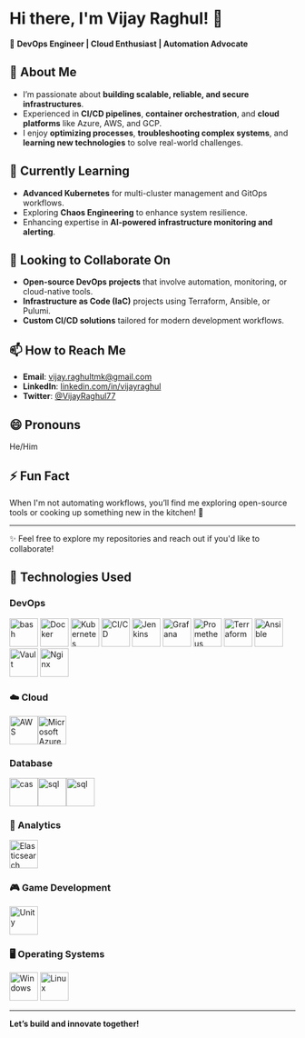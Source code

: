 # Hi there, I'm Vijay Raghul! 👋

🚀 **DevOps Engineer | Cloud Enthusiast | Automation Advocate**

## 👀 About Me  
- I’m passionate about **building scalable, reliable, and secure infrastructures**.  
- Experienced in **CI/CD pipelines**, **container orchestration**, and **cloud platforms** like Azure, AWS, and GCP.  
- I enjoy **optimizing processes**, **troubleshooting complex systems**, and **learning new technologies** to solve real-world challenges.  

## 🌱 Currently Learning  
- **Advanced Kubernetes** for multi-cluster management and GitOps workflows.  
- Exploring **Chaos Engineering** to enhance system resilience.  
- Enhancing expertise in **AI-powered infrastructure monitoring and alerting**.

## 💞️ Looking to Collaborate On  
- **Open-source DevOps projects** that involve automation, monitoring, or cloud-native tools.  
- **Infrastructure as Code (IaC)** projects using Terraform, Ansible, or Pulumi.  
- **Custom CI/CD solutions** tailored for modern development workflows.  

## 📫 How to Reach Me  
- **Email**: vijay.raghultmk@gmail.com
- **LinkedIn**: [linkedin.com/in/vijayraghul](https://linkedin.com/in/vijayraghul)  
- **Twitter**: [@VijayRaghul77](https://twitter.com/VijayRaghul77)  

## 😄 Pronouns  
He/Him  

## ⚡ Fun Fact  
When I'm not automating workflows, you’ll find me exploring open-source tools or cooking up something new in the kitchen! 🍳  

---

✨ Feel free to explore my repositories and reach out if you'd like to collaborate!

## 🔧 Technologies Used

### DevOps
<img src="https://raw.githubusercontent.com/marwin1991/profile-technology-icons/refs/heads/main/icons/bash.png" width="50" alt="bash"/> <img src="https://raw.githubusercontent.com/marwin1991/profile-technology-icons/refs/heads/main/icons/docker.png" width="50" alt="Docker"/> 
<img src="https://raw.githubusercontent.com/marwin1991/profile-technology-icons/refs/heads/main/icons/kubernetes.png" width="50" alt="Kubernetes"/> 
<img src="https://raw.githubusercontent.com/marwin1991/profile-technology-icons/refs/heads/main/icons/ci_cd.png" width="50" alt="CI/CD"/> 
<img src="https://raw.githubusercontent.com/marwin1991/profile-technology-icons/refs/heads/main/icons/jenkins.png" width="50" alt="Jenkins"/> 
<img src="https://raw.githubusercontent.com/marwin1991/profile-technology-icons/refs/heads/main/icons/grafana.png" width="50" alt="Grafana"/> 
<img src="https://raw.githubusercontent.com/marwin1991/profile-technology-icons/refs/heads/main/icons/prometheus.png" width="50" alt="Prometheus"/> 
<img src="https://raw.githubusercontent.com/marwin1991/profile-technology-icons/refs/heads/main/icons/terraform.png" width="50" alt="Terraform"/> 
<img src="https://raw.githubusercontent.com/marwin1991/profile-technology-icons/refs/heads/main/icons/ansible.png" width="50" alt="Ansible"/>
<img src="https://raw.githubusercontent.com/marwin1991/profile-technology-icons/refs/heads/main/icons/vault.png" width="50" alt="Vault"/> 
<img src="https://raw.githubusercontent.com/marwin1991/profile-technology-icons/refs/heads/main/icons/nginx.png" width="50" alt="Nginx"/>

### ☁️ Cloud
<img src="https://raw.githubusercontent.com/marwin1991/profile-technology-icons/refs/heads/main/icons/aws.png" width="50" alt="AWS"/><img src="https://raw.githubusercontent.com/marwin1991/profile-technology-icons/refs/heads/main/icons/microsoft_azure.png" width="50" alt="Microsoft Azure"/> 

### Database
<img src="https://raw.githubusercontent.com/marwin1991/profile-technology-icons/refs/heads/main/icons/cassandra.png" width="50" alt="cas"><img src="https://raw.githubusercontent.com/marwin1991/profile-technology-icons/refs/heads/main/icons/mysql.png" width="50" alt="sql"><img src="https://raw.githubusercontent.com/marwin1991/profile-technology-icons/refs/heads/main/icons/redis.png" width="50" alt="sql">


### 🔬 Analytics
<img src="https://raw.githubusercontent.com/marwin1991/profile-technology-icons/refs/heads/main/icons/elasticsearch.png" width="50" alt="Elasticsearch"/> 


### 🎮 Game Development
<img src="https://raw.githubusercontent.com/marwin1991/profile-technology-icons/refs/heads/main/icons/unity.png" width="50" alt="Unity"/> 

### 🖥️ Operating Systems
<img src="https://raw.githubusercontent.com/marwin1991/profile-technology-icons/refs/heads/main/icons/windows.png" width="50" alt="Windows"/> <img src="https://raw.githubusercontent.com/marwin1991/profile-technology-icons/refs/heads/main/icons/linux.png" width="50" alt="Linux"/>

---

**Let’s build and innovate together!**

#####
